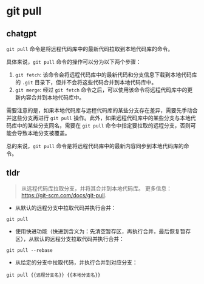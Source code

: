 # git pull 
## chatgpt 
`git pull` 命令是将远程代码库中的最新代码拉取到本地代码库的命令。

具体来说，`git pull` 命令的操作可以分为以下两个步骤：

1. `git fetch`: 该命令会将远程代码库中的最新代码和分支信息下载到本地代码库的 `.git` 目录下，但并不会将这些代码合并到本地代码库中。
2. `git merge`: 经过 `git fetch` 命令之后，可以使用该命令将远程代码库中的更新内容合并到本地代码库中。

需要注意的是，如果本地代码库与远程代码库的某些分支存在差异，需要先手动合并这些分支再进行 `git pull` 操作。此外，如果远程代码库中的某些分支与本地代码库中的某些分支同名，需要在 `git pull` 命令中指定要拉取的远程分支，否则可能会导致本地分支被覆盖。 

总的来说，`git pull` 命令是将远程代码库中的最新内容同步到本地代码库的命令。 

## tldr 
 
> 从远程代码库拉取分支，并将其合并到本地代码库。
> 更多信息：<https://git-scm.com/docs/git-pull>.

- 从默认的远程分支中拉取代码并执行合并：

`git pull`

- 使用快进功能（快进到含义为：先清空暂存区，再执行合并，最后恢复暂存区），从默认的远程分支拉取代码并执行合并：

`git pull --rebase`

- 从给定的分支中拉取代码，并执行合并到对应分支：

`git pull {{远程分支名}} {{本地分支名}}`
